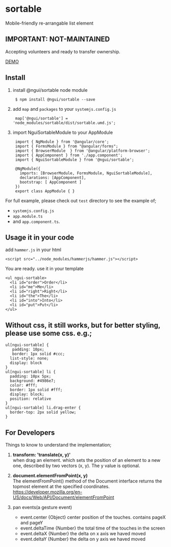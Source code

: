 # sortable

Mobile-friendly re-arrangable list element

## IMPORTANT: NOT-MAINTAINED
Accepting volunteers and ready to transfer ownership.


<a href="https://rawgit.com/ng2-ui/sortable/master/app/index.html">
  DEMO
  <!-- img src="http://i.imgur.com/0qcxg8X.png" width="50% border="1" / -->
</a>

## Install

1. install @ngui/sortable node module

        $ npm install @ngui/sortable --save

2. add `map` and `packages` to your `systemjs.config.js`

        map['@ngui/sortable'] = 'node_modules/sortable/dist/sortable.umd.js';

3. import NguiSortableModule to your AppModule

        import { NgModule } from '@angular/core';
        import { FormsModule } from "@angular/forms";
        import { BrowserModule  } from '@angular/platform-browser';
        import { AppComponent } from './app.component';
        import { NguiSortableModule } from '@ngui/sortable';
        
        @NgModule({
          imports: [BrowserModule, FormsModule, NguiSortableModule],
          declarations: [AppComponent],
          bootstrap: [ AppComponent ]
        })
        export class AppModule { }


For full example, please check out `test` directory to see the example of;

  - `systemjs.config.js`
  - `app.module.ts`
  -  and `app.component.ts`.

## Usage it in your code

add `hammer.js` in your html

    <script src="../node_modules/hammerjs/hammer.js"></script>
  
You are ready. use it in your template


    <ul ngui-sortable>
      <li id="order">Order</li>
      <li id="me">Me</li>
      <li id="right">Right</li>
      <li id="the">The</li>
      <li id="into">Into</li>
      <li id="put">Put</li>
    </ul>

## Without css, it still works, but for better styling, please use some css. e.g.;

    ul[ngui-sortable] {
       padding: 10px; 
       border: 1px solid #ccc;
      list-style: none; 
      display: block
    }
    ul[ngui-sortable] li {
      padding: 10px 5px;
      background: #4986e7;
      color: #fff; 
      border: 1px solid #fff;
      display: block; 
      position: relative
    }
    ul[ngui-sortable] li.drag-enter {
      border-top: 2px solid yellow;
    }

## For Developers

  Things to know to understand the implementation;
  
  1.  **transform: 'translate(x, y)'**   
      when  drag an element. which sets the position of an element to a new one, described by two vectors (x, y). The y value is optional.</li>
      
  2. **document.elementFromPoint(x, y)**   
      The elementFromPoint() method of the Document interface returns the topmost element at the specified coordinates.
      https://developer.mozilla.org/en-US/docs/Web/API/Document/elementFromPoint
  
  3. pan events(a gesture event)
  
      * event.center     {Object}  center position of the touches. contains pageX and pageY
      * event.deltaTime  {Number}  the total time of the touches in the screen
      * event.deltaX     {Number}  the delta on x axis we haved moved
      * event.deltaY     {Number}  the delta on y axis we haved moved
